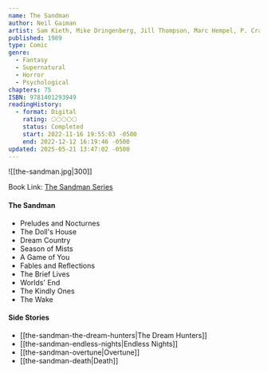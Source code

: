 ```yaml
---
name: The Sandman
author: Neil Gaiman
artist: Sam Kieth, Mike Dringenberg, Jill Thompson, Marc Hempel, P. Craig Russell
published: 1989
type: Comic
genre:
  - Fantasy
  - Supernatural
  - Horror
  - Psychological
chapters: 75
ISBN: 9781401293949
readingHistory:
  - format: Digital
    rating: 🌕🌕🌕🌕🌕
    status: Completed
    start: 2022-11-16 19:55:03 -0500
    end: 2022-12-12 16:19:46 -0500
updated: 2025-05-21 13:47:02 -0500
---
```


![[the-sandman.jpg|300]]

Book Link: [The Sandman Series](https://www.goodreads.com/series/40372-the-sandman)

#### The Sandman
- Preludes and Nocturnes
- The Doll's House
- Dream Country
- Season of Mists
- A Game of You
- Fables and Reflections
- The Brief Lives
- Worlds' End
- The Kindly Ones
- The Wake

#### Side Stories
- [[the-sandman-the-dream-hunters|The Dream Hunters]]
- [[the-sandman-endless-nights|Endless Nights]]
- [[the-sandman-overtune|Overtune]]
- [[the-sandman-death|Death]]
